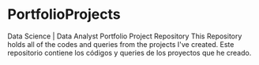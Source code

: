 # PortfolioProjects
Data Science | Data Analyst  Portfolio Project Repository
This Repository holds all of the codes and queries from the projects I've created.
Este repositorio contiene los códigos y queries de los proyectos que he creado.
